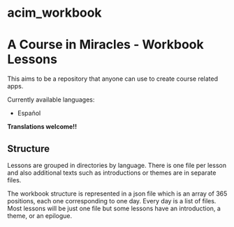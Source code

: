 # acim_workbook
# A Course in Miracles - Workbook Lessons

This aims to be a repository that anyone can use to create course related apps.

Currently available languages:
- Español

**Translations welcome!!**

## Structure

Lessons are grouped in directories by language. There is one file per lesson and also additional texts such as introductions or themes are in separate files. 

The workbook structure is represented in a json file which is an array of 365 positions, each one corresponding to one day. Every day is a list of files. Most lessons will be just one file but some lessons have an introduction, a theme, or an epilogue.

